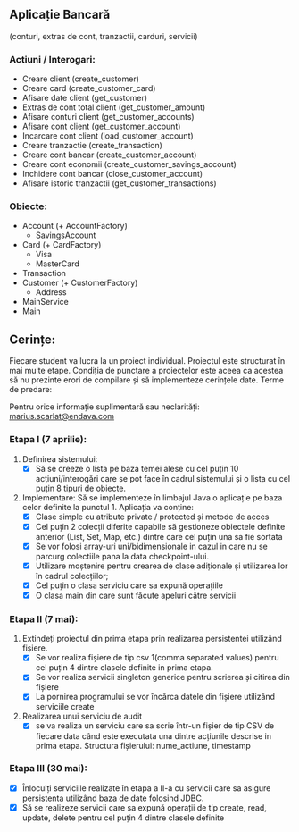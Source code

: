 ## Aplicație Bancară
(conturi, extras de cont, tranzactii, carduri, servicii)

### Actiuni / Interogari:
 - Creare client (create_customer)
 - Creare card (create_customer_card)
 - Afisare date client (get_customer)
 - Extras de cont total client (get_customer_amount)
 - Afisare conturi client (get_customer_accounts)
 - Afisare cont client (get_customer_account)
 - Incarcare cont client (load_customer_account)
 - Creare tranzactie (create_transaction)
 - Creare cont bancar (create_customer_account)
 - Creare cont economii (create_customer_savings_account)
 - Inchidere cont bancar (close_customer_account)
 - Afisare istoric tranzactii (get_customer_transactions)

### Obiecte:
 - Account (+ AccountFactory)
   - SavingsAccount
 - Card (+ CardFactory)
   - Visa
   - MasterCard
 - Transaction
 - Customer (+ CustomerFactory)
   - Address
 - MainService
 - Main

## Cerințe:
Fiecare student va lucra la un proiect individual. Proiectul este structurat în mai multe etape. Condiția de punctare a proiectelor este aceea ca acestea să nu prezinte erori de compilare și să implementeze cerințele date.
Terme de predare:

Pentru orice informație suplimentară sau neclarități: [marius.scarlat@endava.com](marius.scarlat@endava.com)

### Etapa I (7 aprilie):
1. Definirea sistemului:
   -  [x] Să se creeze o lista pe baza temei alese cu cel puțin 10 acțiuni/interogări care
se pot face în cadrul sistemului și o lista cu cel puțin 8 tipuri de obiecte. 
2.  Implementare: Să se implementeze în limbajul Java o aplicație pe baza celor definite la punctul 1. Aplicația va conține:
    - [x] Clase simple cu atribute private / protected și metode de acces
    - [x] Cel puțin 2 colecții diferite capabile să gestioneze obiectele definite anterior (List, Set, Map, etc.) dintre care cel puțin una sa fie sortata
    - [x] Se vor folosi array-uri uni/bidimensionale in cazul in care nu se parcurg colectiile pana la data checkpoint-ului.
    - [x] Utilizare moștenire pentru crearea de clase adiționale și utilizarea lor în cadrul colecțiilor;
    - [x] Cel puțin o clasa serviciu care sa expună operațiile
    - [x] O clasa main din care sunt făcute apeluri către servicii

### Etapa II (7 mai): 

 1. Extindeți proiectul din prima etapa prin realizarea persistentei utilizând fișiere.
    - [x] Se vor realiza fișiere de tip csv 1(comma separated values) pentru cel puțin 4 dintre clasele definite in prima etapa.
    - [x] Se vor realiza servicii singleton generice pentru scrierea și citirea din fișiere
    - [x] La pornirea programului se vor încărca datele din fișiere utilizând serviciile create 
 2. Realizarea unui serviciu de audit
    - [x] se va realiza un serviciu care sa scrie într-un fișier de tip CSV de fiecare data când este executata una dintre acțiunile descrise in prima etapa. Structura fișierului: nume_actiune, timestamp

### Etapa III (30 mai):
 - [x] Înlocuiți serviciile realizate în etapa a II-a cu servicii care sa asigure persistenta utilizând baza de date folosind JDBC.
 - [x] Să se realizeze servicii care sa expună operații de tip create, read, update, delete pentru cel puțin 4 dintre clasele definite
